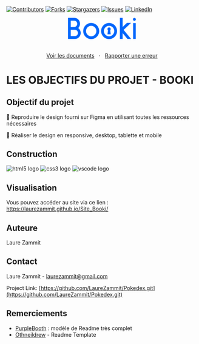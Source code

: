 [![Contributors][contributors-shield]][contributors-url]
[![Forks][forks-shield]][forks-url]
[![Stargazers][stars-shield]][stars-url]
[![Issues][issues-shield]][issues-url]
[![LinkedIn][linkedin-shield]][linkedin-url]

<div align="center">
  <a href="https://laurezammit.github.io/Pokedex-Tkinter/">
    <img src="img/logo/Booki.png" alt="Logo Booki" width="180">
  </a>
</div>

<p align="center">
    <br>
    <a href="https://github.com/LaureZammit/Site_Booki">Voir les documents</a>
    &nbsp;
    ·
    &nbsp;
    <a href="https://github.com/LaureZammit/Site_Booki/issues">Rapporter une erreur</a>
  </p>

# LES OBJECTIFS DU PROJET - BOOKI

## Objectif du projet
📂 Reproduire le design fourni sur Figma en utilisant toutes les ressources nécessaires 

📱 Réaliser le design en responsive, desktop, tablette et mobile 

## Construction
<img src="https://cdn.jsdelivr.net/gh/devicons/devicon/icons/html5/html5-original.svg" height="30" alt="html5 logo"  /> <img src="https://cdn.jsdelivr.net/gh/devicons/devicon/icons/css3/css3-original.svg" height="30" alt="css3 logo"  /> <img src="https://cdn.jsdelivr.net/gh/devicons/devicon/icons/vscode/vscode-original.svg" height="30" alt="vscode logo"  />

## Visualisation
Vous pouvez accéder au site via ce lien : https://laurezammit.github.io/Site_Booki/

## Auteure
Laure Zammit

## Contact
Laure Zammit - laurezammit@gmail.com

Project Link: [https://github.com/LaureZammit/Pokedex.git](https://github.com/LaureZammit/Pokedex.git)

## Remerciements

* [PurpleBooth](https://github.com/PurpleBooth/a-good-readme-template) : modèle de Readme très complet
* [Othneildrew](https://github.com/othneildrew/Best-README-Template/blob/master/README.md) - Readme Template


<!-- MARKDOWN LINKS & IMAGES -->
<!-- https://www.markdownguide.org/basic-syntax/#reference-style-links -->
[contributors-shield]: https://img.shields.io/github/contributors/LaureZammit/Site_Booki.svg?style=for-the-badge
[contributors-url]: https://github.com/LaureZammit/Site_Booki/graphs/contributors
[forks-shield]: https://img.shields.io/github/forks/LaureZammit/Site_Booki.svg?style=for-the-badge
[forks-url]: https://github.com/LaureZammit/Site_Booki/forks
[stars-shield]: https://img.shields.io/github/stars/LaureZammit/Site_Booki.svg?style=for-the-badge
[stars-url]: https://github.com/LaureZammit/Site_Booki/stargazers
[issues-shield]: https://img.shields.io/github/issues/LaureZammit/Site_Booki.svg?style=for-the-badge
[issues-url]: https://github.com/LaureZammit/Site_Booki/issues

[linkedin-shield]: https://img.shields.io/badge/-LinkedIn-black.svg?style=for-the-badge&logo=linkedin&colorB=555
[linkedin-url]: https://www.linkedin.com/in/laure-zammit-84a3b3150/

[Html]: https://img.shields.io/badge/HTML-E34F26
[Html-url]: https://developer.mozilla.org/fr/docs/Web/HTML
[Css]: https://img.shields.io/badge/CSS-1572B6
[Css-url]: https://developer.mozilla.org/fr/docs/Learn/Getting_started_with_the_web/CSS_basics
[Vscode]: https://img.shields.io/badge/VSCode-007ACC
[Vscode-url]: https://code.visualstudio.com/
